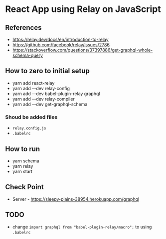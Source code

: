 # React App using Relay on JavaScript

## References

- https://relay.dev/docs/en/introduction-to-relay
- https://github.com/facebook/relay/issues/2786
- https://stackoverflow.com/questions/37397886/get-graphql-whole-schema-query

## How to zero to initial setup

- yarn add react-relay
- yarn add --dev relay-config
- yarn add --dev babel-plugin-relay graphql
- yarn add --dev relay-compiler
- yarn add --dev get-graphql-schema

### Shoud be added files

- `relay.config.js`
- `.babelrc`

## How to run

- yarn schema
- yarn relay
- yarn start

## Check Point

- Server - https://sleepy-plains-38954.herokuapp.com/graphql

## TODO

- change `import graphql from "babel-plugin-relay/macro";` to using `.babelrc`
